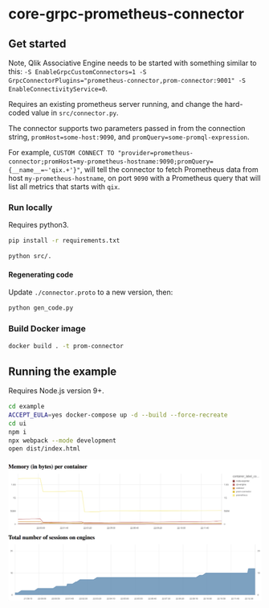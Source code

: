 # core-grpc-prometheus-connector

## Get started

Note, Qlik Associative Engine needs to be started with something similar to this: `-S EnableGrpcCustomConnectors=1 -S GrpcConnectorPlugins="prometheus-connector,prom-connector:9001" -S EnableConnectivityService=0`.

Requires an existing prometheus server running, and change the hard-coded value in
`src/connector.py`.

The connector supports two parameters passed in from the connection string, `promHost=some-host:9090`, and `promQuery=some-promql-expression`. 

For example, `CUSTOM CONNECT TO "provider=prometheus-connector;promHost=my-prometheus-hostname:9090;promQuery={__name__=~'qix.+'}"`, will tell the connector to fetch Prometheus data from host `my-prometheus-hostname`, on port `9090` with a Prometheus query that will list all metrics that starts with `qix`.

### Run locally

Requires python3.

```bash
pip install -r requirements.txt
```

```bash
python src/.
```

#### Regenerating code

Update `./connector.proto` to a new version, then:

```bash
python gen_code.py
```

### Build Docker image

```bash
docker build . -t prom-connector
```

## Running the example

Requires Node.js version 9+.

```bash
cd example
ACCEPT_EULA=yes docker-compose up -d --build --force-recreate
cd ui
npm i
npx webpack --mode development
open dist/index.html
```

![Example](./example.png)
